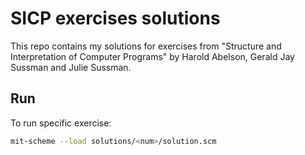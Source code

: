 # SICP exercises solutions

This repo contains my solutions for exercises from "Structure and Interpretation of Computer Programs"
by Harold Abelson, Gerald Jay Sussman and Julie Sussman.

## Run

To run specific exercise:

```bash
mit-scheme --load solutions/<num>/solution.scm
```
